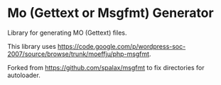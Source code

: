 Mo (Gettext or Msgfmt) Generator
===============

Library for generating MO (Gettext) files.

This library uses https://code.google.com/p/wordpress-soc-2007/source/browse/trunk/moeffju/php-msgfmt.

Forked from https://github.com/spalax/msgfmt to fix directories for autoloader.
